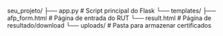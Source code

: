 seu_projeto/
├──  app.py              # Script principal do Flask
└──  templates/
    ├──  afp_form.html   # Página de entrada do RUT
    └──  result.html     # Página de resultado/download
    └──  uploads/            # Pasta para armazenar certificados
